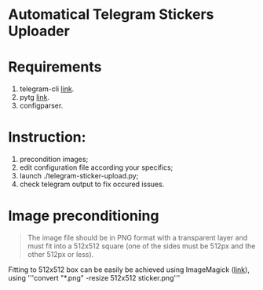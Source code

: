 # Automatical Telegram Stickers Uploader

# Requirements
1. telegram-cli [link](https://github.com/vysheng/tg "link").
2. pytg [link](https://github.com/luckydonald/pytg "link").
3. configparser.

# Instruction: 

1. precondition images;
2. edit configuration file according your specifics;
3. launch ./telegram-sticker-upload.py;
4. check telegram output to fix occured issues. 

# Image preconditioning

> The image file should be in PNG format with a transparent layer and must fit into a 512x512 square (one of the sides must be 512px and the other 512px or less).

Fitting to 512x512 box can be easily be achieved using ImageMagick ([link](https://www.imagemagick.org "link")), using '''convert "*.png" -resize 512x512 sticker.png''' 
